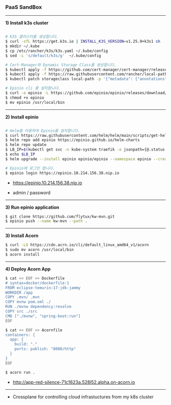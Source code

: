 ### PaaS SandBox


---

**1) Install k3s cluster**
```bash

# K3S 클러스터를 생성합니다.
$ curl -sfL https://get.k3s.io | INSTALL_K3S_VERSION=v1.25.9+k3s1 sh 
$ mkdir ~/.kube
$ cp /etc/rancher/k3s/k3s.yaml ~/.kube/config
$ sed -i 's/default/k3s/g'  ~/.kube/config

# Cert-Manager와 Dynamic Storage Class를 생성합니다.
$ kubectl apply -f https://github.com/cert-manager/cert-manager/releases/download/v1.10.0/cert-manager.yaml
$ kubectl apply -f https://raw.githubusercontent.com/rancher/local-path-provisioner/master/deploy/local-path-storage.yaml
$ kubectl patch storageclass local-path -p '{"metadata": {"annotations":{"storageclass.kubernetes.io/is-default-class":"true"}}}'

# Epinio cli 를 설치합니다.
$ curl -o epinio -L https://github.com/epinio/epinio/releases/download/v1.8.1/epinio-linux-x86_64
$ chmod +x epinio
$ mv epinio /usr/local/bin

```
---

**2) Install epinio**
```bash

# Helm을 이용하여 Epinio를 설치합니다.
$ curl https://raw.githubusercontent.com/helm/helm/main/scripts/get-helm-3 | bash
$ helm repo add epinio https://epinio.github.io/helm-charts
$ helm repo update
$ LB_IP=$(kubectl get svc -n kube-system traefik -o jsonpath={@.status.loadBalancer.ingress} | grep -Eo '[0-9]{1,3}\.[0-9]{1,3}\.[0-9]{1,3}\.[0-9]{1,3}')
$ echo $LB_IP
$ helm upgrade --install epinio epinio/epinio --namespace epinio --create-namespace  --set global.domain=$LB_IP.nip.io

# Epinio에 로그인 합니다.
$ epinio login https://epinio.10.214.156.38.nip.io
```
- https://epinio.10.214.156.38.nip.io

- admin / password


---
**3) Run epinio application**

```bash
$ git clone https://github.com/flytux/kw-mvn.git
$ epinio push --name kw-mvn --path .
```

---

**3) Install Acorn**

```bash
$ curl -LO https://cdn.acrn.io/cli/default_linux_amd64_v1/acorn
$ sudo mv acorn /usr/local/bin
$ acorn install
```
---

**4) Deploy Acorn App**
```bash
$ cat << EOF >> Dockerfile
# syntax=docker/dockerfile:1
FROM eclipse-temurin:17-jdk-jammy
WORKDIR /app
COPY .mvn/ .mvn
COPY mvnw pom.xml ./
RUN ./mvnw dependency:resolve
COPY src ./src
CMD ["./mvnw", "spring-boot:run"]
EOF

$ cat << EOF >> Acornfile
containers: {
  app: {
    build: "."
    ports: publish: "8080/http"
  }
}
EOF

$ acorn run .
```
- http://app-red-silence-71c1623a.528l52.alpha.on-acorn.io

---

- Crossplane for controlling cloud infrastuctures from my k8s cluster
